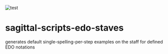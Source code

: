 ![test](https://github.com/Sagittal/sagittal-scripts-edo-staves/actions/workflows/test.yml/badge.svg)

# sagittal-scripts-edo-staves
generates default single-spelling-per-step examples on the staff for defined EDO notations
